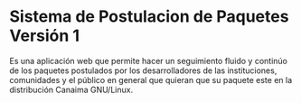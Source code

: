 Sistema de Postulacion de Paquetes Versión 1
============================================

Es una aplicación web que permite hacer un seguimiento fluido y continúo de los 
paquetes postulados por los desarrolladores de las instituciones, comunidades  y
el público en general que quieran que su paquete este en la distribución Canaima 
GNU/Linux.